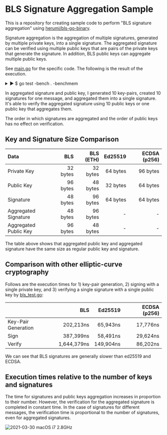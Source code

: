 # BLS Signature Aggregation Sample

This is a repository for creating sample code to perform "BLS signature aggregation" using
[herumi/bls-go-binary](https://github.com/herumi/bls-go-binary).

Signature aggregation is the aggregation of multiple signatures, generated by multiple private keys, into a single signature. The aggregated signature can be verified using multiple public keys that are pairs of the private keys that generate the signature. In addition, BLS public keys can aggregate multiple public keys.

See [main.go](main/main.go) for the specific code. The following is the result of the execution.

<details><summary>▶ $ go test -bench . -benchmem</summary>
<p>

```
% go test -bench . -benchmem
goos: darwin
goarch: amd64
pkg: github.com/herumi/bls-eth-go-binary
BenchmarkBLS/Key-Pair_Generation-8   	    5884	    202213 ns/op	     320 B/op	       2 allocs/op
BenchmarkBLS/Sign-8                  	    3427	    387399 ns/op	     176 B/op	       2 allocs/op
BenchmarkBLS/Verify-8                	     751	   1644379 ns/op	      32 B/op	       1 allocs/op
[BLS] private key: 32 bytes, public key: 96 bytes, signature: 48 bytes
BenchmarkEd25519/Key-Pair_Generation-8         	   17025	     65943 ns/op	     128 B/op	       3 allocs/op
BenchmarkEd25519/Sign-8                        	   20230	     58491 ns/op	     448 B/op	       5 allocs/op
BenchmarkEd25519/Verify-8                      	    8234	    149904 ns/op	     288 B/op	       2 allocs/op
[Ed25519] private key: 64 bytes, public key: 32 bytes, signature: 64 bytes
BenchmarkECDSA/Key-Pair_Generation-8           	   64735	     17776 ns/op	     608 B/op	      12 allocs/op
BenchmarkECDSA/Sign-8                          	   40912	     29624 ns/op	    2673 B/op	      32 allocs/op
BenchmarkECDSA/Verify-8                        	   13507	     86202 ns/op	     880 B/op	      16 allocs/op
[ECDSA] private key: 95 bytes, public key: 63 bytes, signature: 64 bytes
BenchmarkBLSSignatureAggregation/Signatures_Aggregation[1]-8         	10897312	       115 ns/op	     144 B/op	       1 allocs/op
BenchmarkBLSSignatureAggregation/Signatures_Aggregation[2]-8         	 1433745	       830 ns/op	     144 B/op	       1 allocs/op
BenchmarkBLSSignatureAggregation/Signatures_Aggregation[4]-8         	  494150	      2383 ns/op	     144 B/op	       1 allocs/op
BenchmarkBLSSignatureAggregation/Signatures_Aggregation[10]-8        	  182233	      7164 ns/op	     144 B/op	       1 allocs/op
BenchmarkBLSSignatureAggregation/Signatures_Aggregation[21]-8        	   79200	     15652 ns/op	     144 B/op	       1 allocs/op
BenchmarkBLSSignatureAggregation/Signatures_Aggregation[46]-8        	   33891	     35048 ns/op	     144 B/op	       1 allocs/op
BenchmarkBLSSignatureAggregation/Signatures_Aggregation[100]-8       	   15133	     80607 ns/op	     144 B/op	       1 allocs/op
BenchmarkBLSSignatureAggregation/Aggregated_Signature_Verification[1]-8         	     784	   1526823 ns/op	      32 B/op	       1 allocs/op
BenchmarkBLSSignatureAggregation/Aggregated_Signature_Verification[2]-8         	     736	   1395230 ns/op	      32 B/op	       1 allocs/op
BenchmarkBLSSignatureAggregation/Aggregated_Signature_Verification[4]-8         	     878	   1452489 ns/op	      32 B/op	       1 allocs/op
BenchmarkBLSSignatureAggregation/Aggregated_Signature_Verification[10]-8        	     835	   1509504 ns/op	      32 B/op	       1 allocs/op
BenchmarkBLSSignatureAggregation/Aggregated_Signature_Verification[21]-8        	     834	   1494399 ns/op	      32 B/op	       1 allocs/op
BenchmarkBLSSignatureAggregation/Aggregated_Signature_Verification[46]-8        	     831	   1535658 ns/op	      32 B/op	       1 allocs/op
BenchmarkBLSSignatureAggregation/Aggregated_Signature_Verification[100]-8       	     708	   1625537 ns/op	      32 B/op	       1 allocs/op
BenchmarkBLSSignatureAggregation/Public_Keys_Aggregation[1]-8                   	 7220750	       156 ns/op	     288 B/op	       1 allocs/op
BenchmarkBLSSignatureAggregation/Public_Keys_Aggregation[2]-8                   	  546836	      2168 ns/op	     288 B/op	       1 allocs/op
BenchmarkBLSSignatureAggregation/Public_Keys_Aggregation[4]-8                   	  198849	      6242 ns/op	     288 B/op	       1 allocs/op
BenchmarkBLSSignatureAggregation/Public_Keys_Aggregation[10]-8                  	   62683	     18470 ns/op	     288 B/op	       1 allocs/op
BenchmarkBLSSignatureAggregation/Public_Keys_Aggregation[21]-8                  	   29636	     39782 ns/op	     288 B/op	       1 allocs/op
BenchmarkBLSSignatureAggregation/Public_Keys_Aggregation[46]-8                  	   13272	     93353 ns/op	     288 B/op	       1 allocs/op
BenchmarkBLSSignatureAggregation/Public_Keys_Aggregation[100]-8                 	    5840	    208423 ns/op	     288 B/op	       1 allocs/op
BenchmarkBLSSignatureAggregation/Aggregated_Signature_Verification[1]_by_Aggregated_Public_Key-8         	     856	   1324273 ns/op	      32 B/op	       1 allocs/op
BenchmarkBLSSignatureAggregation/Aggregated_Signature_Verification[2]_by_Aggregated_Public_Key-8         	     916	   1361653 ns/op	      32 B/op	       1 allocs/op
BenchmarkBLSSignatureAggregation/Aggregated_Signature_Verification[4]_by_Aggregated_Public_Key-8         	     903	   1389915 ns/op	      32 B/op	       1 allocs/op
BenchmarkBLSSignatureAggregation/Aggregated_Signature_Verification[10]_by_Aggregated_Public_Key-8        	     879	   1412366 ns/op	      32 B/op	       1 allocs/op
BenchmarkBLSSignatureAggregation/Aggregated_Signature_Verification[21]_by_Aggregated_Public_Key-8        	     862	   1372903 ns/op	      32 B/op	       1 allocs/op
BenchmarkBLSSignatureAggregation/Aggregated_Signature_Verification[46]_by_Aggregated_Public_Key-8        	     885	   1376454 ns/op	      32 B/op	       1 allocs/op
BenchmarkBLSSignatureAggregation/Aggregated_Signature_Verification[100]_by_Aggregated_Public_Key-8       	     879	   1349361 ns/op	      32 B/op	       1 allocs/op
BenchmarkBLSSignatureAggregation/AggregateSigsForDiffMsg[1]-8                                            	 9442695	       128 ns/op	     144 B/op	       1 allocs/op
BenchmarkBLSSignatureAggregation/AggregateSigsForDiffMsg[2]-8                                            	 1378105	       873 ns/op	     144 B/op	       1 allocs/op
BenchmarkBLSSignatureAggregation/AggregateSigsForDiffMsg[4]-8                                            	  505824	      2496 ns/op	     144 B/op	       1 allocs/op
BenchmarkBLSSignatureAggregation/AggregateSigsForDiffMsg[10]-8                                           	  167084	      7789 ns/op	     144 B/op	       1 allocs/op
BenchmarkBLSSignatureAggregation/AggregateSigsForDiffMsg[21]-8                                           	   73917	     16116 ns/op	     144 B/op	       1 allocs/op
BenchmarkBLSSignatureAggregation/AggregateSigsForDiffMsg[46]-8                                           	   33160	     36805 ns/op	     144 B/op	       1 allocs/op
BenchmarkBLSSignatureAggregation/AggregateSigsForDiffMsg[100]-8                                          	   14854	     82897 ns/op	     144 B/op	       1 allocs/op
BenchmarkBLSSignatureAggregation/VerifyAggrSigsForDiffMsg[1]-8                                           	     782	   1500140 ns/op	      64 B/op	       2 allocs/op
BenchmarkBLSSignatureAggregation/VerifyAggrSigsForDiffMsg[2]-8                                           	     597	   1980438 ns/op	      96 B/op	       2 allocs/op
BenchmarkBLSSignatureAggregation/VerifyAggrSigsForDiffMsg[4]-8                                           	     408	   2961081 ns/op	     160 B/op	       2 allocs/op
BenchmarkBLSSignatureAggregation/VerifyAggrSigsForDiffMsg[10]-8                                          	     206	   5643624 ns/op	     352 B/op	       2 allocs/op
BenchmarkBLSSignatureAggregation/VerifyAggrSigsForDiffMsg[21]-8                                          	     100	  11072527 ns/op	     736 B/op	       2 allocs/op
BenchmarkBLSSignatureAggregation/VerifyAggrSigsForDiffMsg[46]-8                                          	      51	  23527329 ns/op	    1568 B/op	       2 allocs/op
BenchmarkBLSSignatureAggregation/VerifyAggrSigsForDiffMsg[100]-8                                         	      22	  50250564 ns/op	    3232 B/op	       2 allocs/op
PASS
ok  	github.com/herumi/bls-eth-go-binary	74.757s
```

</p>
</details>

In aggregated signature and public key, I generated 10 key-pairs, created 10 signatures for one message, and aggregated them into a single signature. It's able to verify the aggregated signature using 10 public keys or one public key that aggregates them.

The order in which signatures are aggregated and the order of public keys has no effect on verification.

## Key and Signature Size Comparison

| Data | BLS | BLS (ETH) | Ed25519 | ECDSA (p256) |
|:-----|----:|----------:|--------:|-------------:|
| Private Key | 32 bytes | 32 bytes | 64 bytes | 96 bytes |
| Public Key | 96 bytes | 48 bytes | 32 bytes | 64 bytes |
| Signature | 48 bytes | 96 bytes | 64 bytes | 64 bytes |
| Aggregated Signature | 48 bytes | 96 bytes | - | - |
| Aggregated Public Key | 96 bytes | 48 bytes | - | - |

The table above shows that aggregated public key and aggregated signature have the same size as regular public key and signature.

## Comparison with other elliptic-curve cryptography

Follows are the execution times for 1) key-pair generation, 2) signing with a single private key, and 3) verifying a single signature with a single public key by [bls_test.go](https://github.com/torao/sample.bls-signature-aggregation/blob/master/bls_test.go):

|                     | BLS         | Ed25519   | ECDSA (p256) |
|:--------------------|------------:|----------:|-------------:|
| Key-Pair Generation | 202,213ns   | 65,943ns  | 17,776ns     |
| Sign                | 387,399ns   | 58,491ns  | 29,624ns     |
| Verify              | 1,644,379ns | 149,904ns | 86,202ns     |

We can see that BLS signatures are generally slower than ed25519 and ECDSA.

## Execution times relative to the number of keys and signatures

The time for signatures and public keys aggregation increases in proportion to their number. However, the verification for the aggregated signature is completed in constant time. In the case of signatures for different messages, the verification time is proportional to the number of signatures, even for aggregated signatures.

![2021-03-30 macOS i7 2.8GHz](https://user-images.githubusercontent.com/836654/112939492-88a2e280-9166-11eb-9a14-5b1336885d3b.png)
